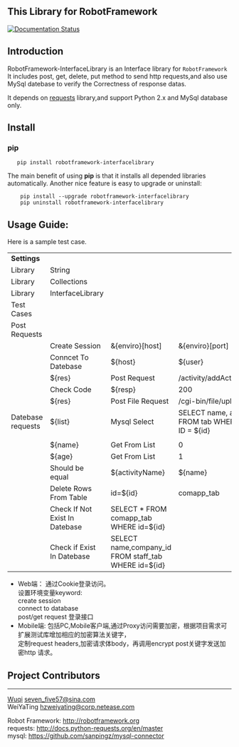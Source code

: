 This Library for RobotFramework
----------------------------------------
[![Documentation Status](https://readthedocs.org/projects/robotframework-interfacelibrary/badge/?version=latest)](http://robotframework-interfacelibrary.readthedocs.io/en/latest/?badge=latest)

## Introduction

RobotFramework-InterfaceLibrary is an Interface library for `RobotFramework` 
It includes post, get, delete, put method to send http requests,and also use MySql 
datebase to verify the Correctness of response datas.
 
It depends on [requests](https://github.com/kennethreitz/requests) library,and support Python 2.x and MySql database only.

## Install
### pip
```
   pip install robotframework-interfacelibrary
```

The main benefit of using **pip** is that it installs all
depended libraries automatically. Another nice feature is easy to upgrade or uninstall:
```
    pip install --upgrade robotframework-interfacelibrary
    pip uninstall robotframework-interfacelibrary
```
## Usage Guide:
Here is a sample test case.

|                     |                         |                     |                       |                                    |                            |                |
| --------------------| ------------------------| ------------------- | --------------------- | -----------------------------------|----------------------------|--------------- |
|  **Settings**     |                         |                             |                       |                                    |　　　　                    |                |
| Library             | String                  |                           |                       |                                    |                            |                |
| Library             | Collections             |                           |                       |                                    |                            |                |
| Library             | InterfaceLibrary        |                           |                       |                                    |                            |                |
| Test Cases          |                         |                           |                       |                                    |　　　　                    |                |
| Post Requests       |                         |                           |                       |                                    |　　　                      |                |
|                     | Create Session          | &{enviro}[host]           | &{enviro}[port]       | alise                              |                            |                |
|                     | Conncet To Datebase     | ${host}                   | ${user}               | ${password}                        | ${database}                | ${port}        |
|                     | ${res}                  | Post Request              | /activity/addActivity | {'activityName':'${activityName}'} | None                       |                |
|                     | Check Code              | ${resp}                   | 200                   |                                    |                            |                |
|                     | ${res}                  |Post File Request          | /cgi-bin/file/upload  | {'file':open('logo.jpg','rb')}  | {'type':'jpg'}             |
|  Datebase requests  | ${list}                 | Mysql Select              | SELECT name, age FROM tab WHERE ID = ${id}             |
   |                            |                |
|                     | ${name}                 | Get From List             | 0 |
|                     | ${age}                  | Get From List             | 1 |
|                     | Should be equal         | ${activityName}           | ${name}|
|                     | Delete Rows From Table  | id=${id} | comapp_tab |#condition and table name 
|                     | Check If Not Exist In Datebase | SELECT * FROM comapp_tab WHERE id=${id} |
|                     | Check if Exist In Datebase | SELECT name,company_id FROM staff_tab WHERE id=${id} |
 

- Web端：
  通过Cookie登录访问。<br>
  设置环境变量keyword:<br>
  create session<br>
  connect to database<br>
  post/get request  登录接口<br>
- Mobile端:
  包括PC,Mobile客户端,通过Proxy访问需要加密，根据项目需求可扩展测试库增加相应的加密算法关键字，<br>
  定制request headers,加密请求体body，再调用encrypt post关键字发送加密http 请求。
 
## Project Contributors
--------------------
[Wuqi](https://github.com/seven57)  <seven_five57@sina.com>   
WeiYaTing <hzweiyating@corp.netease.com>

Robot Framework: http://robotframework.org    
requests: http://docs.python-requests.org/en/master     
mysql: https://github.com/sanpingz/mysql-connector     
